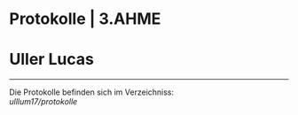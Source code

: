 # Protokolle | 3.AHME  
# Uller Lucas
-----------------------------
Die Protokolle befinden sich im Verzeichniss:    
*ulllum17/protokolle*
